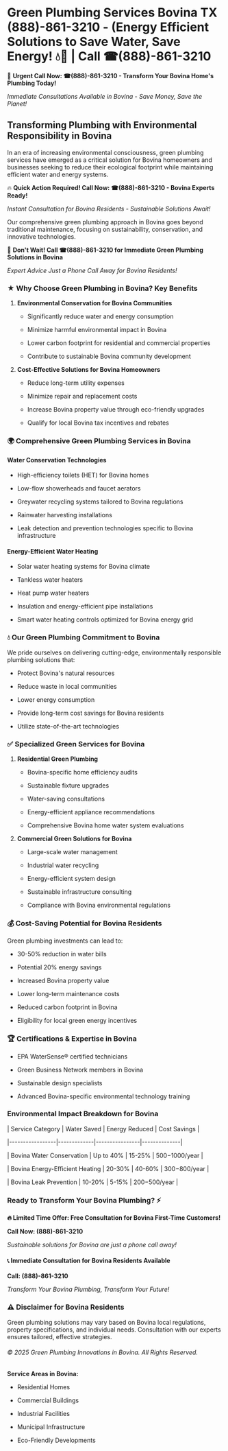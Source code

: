 # Green Plumbing Services Bovina TX (888)-861-3210 - (Energy Efficient Solutions to Save Water, Save Energy! 💧🌿 | Call ☎(888)-861-3210

🚨 **Urgent Call Now: ☎(888)-861-3210 - Transform Your Bovina Home's Plumbing Today!**
*Immediate Consultations Available in Bovina - Save Money, Save the Planet!*

## Transforming Plumbing with Environmental Responsibility in Bovina

In an era of increasing environmental consciousness, green plumbing services have emerged as a critical solution for Bovina homeowners and businesses seeking to reduce their ecological footprint while maintaining efficient water and energy systems. 

🔥 **Quick Action Required! Call Now: ☎(888)-861-3210 - Bovina Experts Ready!**
*Instant Consultation for Bovina Residents - Sustainable Solutions Await!*

Our comprehensive green plumbing approach in Bovina goes beyond traditional maintenance, focusing on sustainability, conservation, and innovative technologies.

🚨 **Don't Wait! Call ☎(888)-861-3210 for Immediate Green Plumbing Solutions in Bovina**
*Expert Advice Just a Phone Call Away for Bovina Residents!*

### ★ Why Choose Green Plumbing in Bovina? Key Benefits

1. **Environmental Conservation for Bovina Communities** 
   - Significantly reduce water and energy consumption
   - Minimize harmful environmental impact in Bovina
   - Lower carbon footprint for residential and commercial properties
   - Contribute to sustainable Bovina community development

2. **Cost-Effective Solutions for Bovina Homeowners** 
   - Reduce long-term utility expenses
   - Minimize repair and replacement costs
   - Increase Bovina property value through eco-friendly upgrades
   - Qualify for local Bovina tax incentives and rebates

### 🌍 Comprehensive Green Plumbing Services in Bovina

#### Water Conservation Technologies
- High-efficiency toilets (HET) for Bovina homes
- Low-flow showerheads and faucet aerators
- Greywater recycling systems tailored to Bovina regulations
- Rainwater harvesting installations
- Leak detection and prevention technologies specific to Bovina infrastructure

#### Energy-Efficient Water Heating
- Solar water heating systems for Bovina climate
- Tankless water heaters
- Heat pump water heaters
- Insulation and energy-efficient pipe installations
- Smart water heating controls optimized for Bovina energy grid

### 💧 Our Green Plumbing Commitment to Bovina

We pride ourselves on delivering cutting-edge, environmentally responsible plumbing solutions that:
- Protect Bovina's natural resources
- Reduce waste in local communities
- Lower energy consumption
- Provide long-term cost savings for Bovina residents
- Utilize state-of-the-art technologies

### ✅ Specialized Green Services for Bovina

1. **Residential Green Plumbing**
   - Bovina-specific home efficiency audits
   - Sustainable fixture upgrades
   - Water-saving consultations
   - Energy-efficient appliance recommendations
   - Comprehensive Bovina home water system evaluations

2. **Commercial Green Solutions for Bovina**
   - Large-scale water management
   - Industrial water recycling
   - Energy-efficient system design
   - Sustainable infrastructure consulting
   - Compliance with Bovina environmental regulations

### 💰 Cost-Saving Potential for Bovina Residents

Green plumbing investments can lead to:
- 30-50% reduction in water bills
- Potential 20% energy savings
- Increased Bovina property value
- Lower long-term maintenance costs
- Reduced carbon footprint in Bovina
- Eligibility for local green energy incentives

### 🏆 Certifications & Expertise in Bovina

- EPA WaterSense® certified technicians
- Green Business Network members in Bovina
- Sustainable design specialists
- Advanced Bovina-specific environmental technology training

### Environmental Impact Breakdown for Bovina

| Service Category | Water Saved | Energy Reduced | Cost Savings |
|-----------------|-------------|----------------|--------------|
| Bovina Water Conservation | Up to 40% | 15-25% | $500-$1000/year |
| Bovina Energy-Efficient Heating | 20-30% | 40-60% | $300-$800/year |
| Bovina Leak Prevention | 10-20% | 5-15% | $200-$500/year |

### Ready to Transform Your Bovina Plumbing? ⚡

**🔥 Limited Time Offer: Free Consultation for Bovina First-Time Customers!**

**Call Now: (888)-861-3210**
*Sustainable solutions for Bovina are just a phone call away!*

#### 📞 Immediate Consultation for Bovina Residents Available

**Call: (888)-861-3210**
*Transform Your Bovina Plumbing, Transform Your Future!*

### ⚠️ Disclaimer for Bovina Residents

Green plumbing solutions may vary based on Bovina local regulations, property specifications, and individual needs. Consultation with our experts ensures tailored, effective strategies.

###### © 2025 Green Plumbing Innovations in Bovina. All Rights Reserved.

**Service Areas in Bovina:** 
- Residential Homes
- Commercial Buildings
- Industrial Facilities
- Municipal Infrastructure
- Eco-Friendly Developments